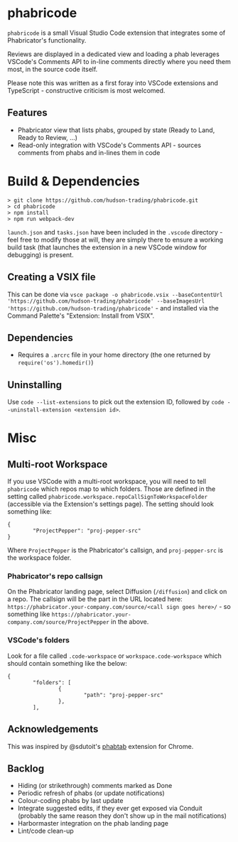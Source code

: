 # phabricode 

`phabricode` is a small Visual Studio Code extension that integrates some of Phabricator's functionality. 

Reviews are displayed in a dedicated view and loading a phab leverages VSCode's Comments API to in-line comments directly where you need them most, in the source code itself.

Please note this was written as a first foray into VSCode extensions and TypeScript - constructive criticism is most welcomed.
## Features

- Phabricator view that lists phabs, grouped by state (Ready to Land, Ready to Review, ...)
- Read-only integration with VSCode's Comments API - sources comments from phabs and in-lines them in code

# Build & Dependencies

```
> git clone https://github.com/hudson-trading/phabricode.git
> cd phabricode
> npm install
> npm run webpack-dev
```

`launch.json` and `tasks.json` have been included in the `.vscode` directory - feel free to modify those at will, they are simply there to ensure a working build task (that launches the extension in a new VSCode window for debugging) is present.

## Creating a VSIX file

This can be done via `vsce package -o phabricode.vsix --baseContentUrl 'https://github.com/hudson-trading/phabricode' --baseImagesUrl 'https://github.com/hudson-trading/phabricode'` - and installed via the Command Palette's "Extension: Install from VSIX".
## Dependencies

- Requires a `.arcrc` file in your home directory (the one returned by `require('os').homedir()`)

## Uninstalling

Use `code --list-extensions` to pick out the extension ID, followed by `code --uninstall-extension <extension id>`.

# Misc

## Multi-root Workspace

If you use VSCode with a multi-root workspace, you will need to tell `phabricode` which repos map to which folders. Those are defined in the setting called `phabricode.workspace.repoCallSignToWorkspaceFolder` (accessible via the Extension's settings page). The setting should look something like:

```
{
        "ProjectPepper": "proj-pepper-src"
}
```

Where `ProjectPepper` is the Phabricator's callsign, and `proj-pepper-src` is the workspace folder.

### Phabricator's repo callsign

On the Phabricator landing page, select Diffusion (`/diffusion`) and click on a repo. The callsign will be the part in the URL located here: `https://phabricator.your-company.com/source/<call sign goes here>/` - so something like `https://phabricator.your-company.com/source/ProjectPepper` in the above.

### VSCode's folders

Look for a file called `.code-workspace` or `workspace.code-workspace` which should contain something like the below:

```
{
        "folders": [
                {
                        "path": "proj-pepper-src"
                },
        ],
```

## Acknowledgements

This was inspired by @sdutoit's [phabtab](https://github.com/sdutoit/phabtab) extension for Chrome.
## Backlog

- Hiding (or strikethrough) comments marked as Done
- Periodic refresh of phabs (or update notifications)
- Colour-coding phabs by last update
- Integrate suggested edits, if they ever get exposed via Conduit (probably the same reason they don't show up in the mail notifications)
- Harbormaster integration on the phab landing page
- Lint/code clean-up